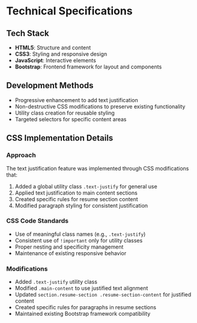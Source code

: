 # Technical Specifications

## Tech Stack
- **HTML5**: Structure and content
- **CSS3**: Styling and responsive design
- **JavaScript**: Interactive elements
- **Bootstrap**: Frontend framework for layout and components

## Development Methods
- Progressive enhancement to add text justification
- Non-destructive CSS modifications to preserve existing functionality
- Utility class creation for reusable styling
- Targeted selectors for specific content areas

## CSS Implementation Details

### Approach
The text justification feature was implemented through CSS modifications that:
1. Added a global utility class `.text-justify` for general use
2. Applied text justification to main content sections
3. Created specific rules for resume section content
4. Modified paragraph styling for consistent justification

### CSS Code Standards
- Use of meaningful class names (e.g., `.text-justify`)
- Consistent use of `!important` only for utility classes
- Proper nesting and specificity management
- Maintenance of existing responsive behavior

### Modifications
- Added `.text-justify` utility class
- Modified `.main-content` to use justified text alignment
- Updated `section.resume-section .resume-section-content` for justified content
- Created specific rules for paragraphs in resume sections
- Maintained existing Bootstrap framework compatibility 